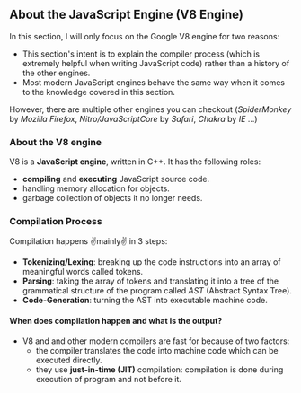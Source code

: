 ## About the JavaScript Engine (V8 Engine)
 In this section, I will only focus on the Google V8 engine for two reasons:
 - This section's intent is to explain the compiler process (which is extremely helpful when writing JavaScript code) rather than a history of the other engines.
 - Most modern JavaScript engines behave the same way when it comes to the knowledge covered in this section.

However, there are multiple other engines you can checkout (_SpiderMonkey_ by _Mozilla_ _Firefox_, _Nitro/JavaScriptCore_ by _Safari_, _Chakra_ by _IE_ ...)


### About the V8 engine
V8 is a **JavaScript engine**, written in C++. It has the following roles:
- **compiling** and **executing** JavaScript source code.
-  handling memory allocation for objects.
-  garbage collection of objects it no longer needs.

### Compilation Process
Compilation happens :v:mainly:v: in 3 steps:
- **Tokenizing/Lexing**: breaking up the code instructions into an array of meaningful words called tokens.
- **Parsing**: taking the array of tokens and translating it into a tree of the grammatical structure of the program called *AST* (Abstract Syntax Tree).
- **Code-Generation**: turning the AST into executable machine code.

#### When does compilation happen and what is the output?
- V8 and and other modern compilers are fast for because of two factors:
	- the compiler translates the code into machine code which can be executed directly.
	- they use **just-in-time (JIT)** compilation: compilation is done during execution of program and not before it.


